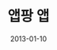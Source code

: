 ---
caption: #what displays in the portfolio grid:
  title: 앱팡 앱
  subtitle: 보상형 광고 서비스
  thumbnail: assets/img/portfolio/appang/thumb_appang.png
  
#what displays when the item is clicked:
title: "앱팡 앱"
projecttitle: "프로젝트 설명"
project: "사용자가 앱 다운로드, 게임 플레이, SNS 구독 / 좋아요 등의 활동을 통해 포인트를 적립.<br>
적립된 포인트를 현금, 상품권, 기프티콘 등으로 교환할 수 있는 리워드 광고 앱."
roletitle: "주요업무 및 담당역할"
role: "안드로이드 앱 전체 개발<br>
&nbsp;• HttpClient 라이브러리 개발<br>
&nbsp;• 네트워크 리소스 캐시관리를 위한 멀티 쓰레드 이미지 다운로드 관리 모듈 개발(LRU Cache)<br>
&nbsp;• 고객사 앱에서 편리하게 적용할 수 있는 전용 SDK 제작 및 배포<br>
&nbsp;• GCM 및 안드로이드 스케쥴링을 이용한 유사 푸시 서비스 구현(폴링 방식)<br>
&nbsp;• 다양한 매체의 SNS SDK 연동<br>
&nbsp;• 웹 크롤링 및 HTML 파서(정규식 활용)로 이용한 티스토어 선물하기 연동<br>
&nbsp;• 뷰 애니메이션을 이용한 복권 긁기 및 당첨 기능 개발<br>
&nbsp;• 하나의 apk로 모든 디바이스를 동일 비율 지원<br>
웹서버 내 암호화 모듈(.net COM+) 개발지원"
datetitle: "참여기간"
startdate: 2011/01
enddate: 2013/01
skilltitle: "개발언어 / 주요기술 / 사용툴"
skills:
  - title: "Android Studio"
  - title: "Java"
  - title: "GCM"
  - title: "C#"
  - title: "Visual Studio"
  - title: "MVC"
linktitle: "링크"
link: "https://www.appang.kr/"
imagetitle: "참고화면"
images:
 - src: assets/img/portfolio/appang/appang_01.png
 - alt: 
date: 2013-01-10
---